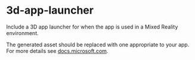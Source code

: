 ﻿# 3d-app-launcher

Include a 3D app launcher for when the app is used in a Mixed Reality environment.

The generated asset should be replaced with one appropriate to your app. For more details see [docs.microsoft.com](https://docs.microsoft.com/en-us/windows/mixed-reality/3d-app-launcher-design-guidance).

